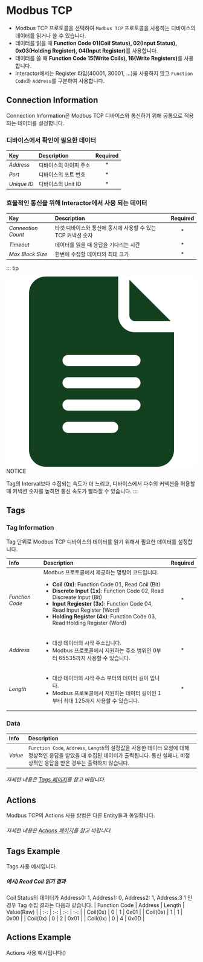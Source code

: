 # Modbus TCP
- Modbus TCP 프로토콜을 선택하여 `Modbus TCP` 프로토콜을 사용하는 디바이스의 데이터를 읽거나 쓸 수 있습니다.  
- 데이터를 읽을 때 <strong>Function Code 01(Coil Status), 02(Input Status), 0x03(Holding Register), 04(Input Register)</strong>를 사용합니다.  
- 데이터를 쓸 때 <strong>Function Code 15(Write Coils), 16(Write Registers)</strong>를 사용합니다.
- Interactor에서는 Register 타입(40001, 30001, ...)을 사용하지 않고 `Function Code`와 `Address`를 구분하여 사용합니다.  

## Connection Information
Connection Information은 Modbus TCP 디바이스와 통신하기 위해 공통으로 적용되는 데이터를 설정합니다.

### 디바이스에서 확인이 필요한 데이터
| Key | Description | Required |
| :- | :- | :-: |
| _Address_ | 디바이스의 아이피 주소 | * |
| _Port_ | 디바이스의 포트 번호 | * |
| _Unique ID_ | 디바이스의 Unit ID | * |

  
### 효율적인 통신을 위해 Interactor에서 사용 되는 데이터
| Key | Description | Required |
| :- | :- | :-: |
| _Connection Count_ | 타겟 디바이스와 통신에 동시에 사용할 수 있는 TCP 커넥션 숫자 | * |
| _Timeout_ | 데이터를 읽을 때 응답을 기다리는 시간 | * |
| _Max Block Size_ | 한번에 수집할 데이터의 최대 크기 | * |

::: tip <p class="custom-block-title"><img src="../../img/icon/tip.svg">NOTICE</p>
Tag의 Interval보다 수집되는 속도가 더 느리고, 디바이스에서 다수의 커넥션을 허용할 때 커넥션 숫자를 높히면 통신 속도가 빨라질 수 있습니다.
:::


## Tags

### Tag Information
Tag 단위로 Modbus TCP 디바이스의 데이터를 읽기 위해서 필요한 데이터를 설정합니다. 

| Info | Description | Required |
| :- | :- | :-: |
| _Function Code_ | Modbus 프로토콜에서 제공하는 명령어 코드입니다.<ul><li>__Coil (0x)__: Function Code 01, Read Coil (Bit)</li><li>__Discrete Input (1x)__: Function Code 02, Read Discreate Input (Bit)</li><li>__Input Regiester (3x)__: Function Code 04, Read Input Register (Word)</li><li>__Holding Register (4x)__: Function Code 03, Read Holding Register (Word)</li></ul> | * |
| _Address_ | <ul><li>대상 데이터의 시작 주소입니다.</li><li>Modbus 프로토콜에서 지원하는 주소 범위인 0부터 65535까지 사용할 수 있습니다.</li></ul> | * |
| _Length_ | <ul><li>대상 데이터의 시작 주소 부터의 데이터 길이 입니다.</li><li>Modbus 프로토콜에서 지원하는 데이터 길이인 1부터 최대 125까지 사용할 수 있습니다.</li></ul> | * |

### Data

| Info | Description |
| :- | :- |
| _Value_ | `Function Code`, `Address`, `Length`의 설정값을 사용한 데이터 요청에 대해 정상적인 응답을 받았을 때 수집된 데이터가 출력됩니다. 통신 실패나, 비정상적인 응답을 받은 경우는 출력하지 않습니다. |

###### 자세한 내용은 [Tags 페이지](../general/tags.md)를 참고 바랍니다.

## Actions
Modbus TCP의 Actions 사용 방법은 다른 Entity들과 동일합니다.  
###### 자세한 내용은 [Actions 페이지](../general/actions.md)를 참고 바랍니다.

## Tags Example
Tags 사용 예시입니다. 

##### 예시) Read Coil 읽기 결과
Coil Status의 데이터가 Address0: 1, Address1: 0, Address2: 1, Address:3 1 인 경우 Tag 수집 결과는 다음과 같습니다. 
| Function Code | Address | Length | Value(Raw) |
| :-: | :-: | :-: | :-: |
| Coil(0x) | 0 | 1 | 0x01 |
|  Coil(0x) | 1 | 1 | 0x00  |
|  Coil(0x) | 0 | 2 | 0x01 |
|  Coil(0x) | 0 | 4 | 0x0D |

## Actions Example
Actions 사용 예시입니다(<span class="construction"/>)